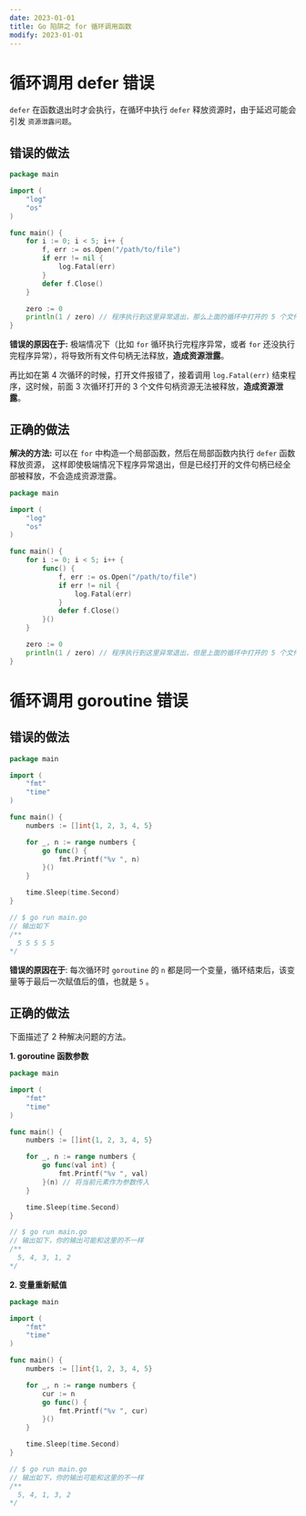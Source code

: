 ```yaml
---
date: 2023-01-01
title: Go 陷阱之 for 循环调用函数
modify: 2023-01-01
---
```


# 循环调用 defer 错误

`defer` 在函数退出时才会执行，在循环中执行 `defer` 释放资源时，由于延迟可能会引发 `资源泄露问题`。

## 错误的做法

```go
package main

import (
	"log"
	"os"
)

func main() {
	for i := 0; i < 5; i++ {
		f, err := os.Open("/path/to/file")
		if err != nil {
			log.Fatal(err)
		}
		defer f.Close()
	}

	zero := 0
	println(1 / zero) // 程序执行到这里异常退出，那么上面的循环中打开的 5 个文件句柄全部无法泄露
}
```

**错误的原因在于:** 极端情况下（比如 `for` 循环执行完程序异常，或者 `for` 还没执行完程序异常），将导致所有文件句柄无法释放，**造成资源泄露**。

再比如在第 4 次循环的时候，打开文件报错了，接着调用 `log.Fatal(err)` 结束程序，这时候，前面 3 次循环打开的 3 个文件句柄资源无法被释放，**造成资源泄露**。

## 正确的做法

**解决的方法:** 可以在 `for` 中构造一个局部函数，然后在局部函数内执行 `defer` 函数释放资源，
这样即使极端情况下程序异常退出，但是已经打开的文件句柄已经全部被释放，不会造成资源泄露。

```go
package main

import (
	"log"
	"os"
)

func main() {
	for i := 0; i < 5; i++ {
		func() {
			f, err := os.Open("/path/to/file")
			if err != nil {
				log.Fatal(err)
			}
			defer f.Close()
		}()
	}

	zero := 0
	println(1 / zero) // 程序执行到这里异常退出，但是上面的循环中打开的 5 个文件句柄资源已经全部释放，不会造成任何影响
}
```

# 循环调用 goroutine 错误

## 错误的做法

```go
package main

import (
	"fmt"
	"time"
)

func main() {
	numbers := []int{1, 2, 3, 4, 5}

	for _, n := range numbers {
		go func() {
			fmt.Printf("%v ", n)
		}()
	}

	time.Sleep(time.Second)
}

// $ go run main.go
// 输出如下
/**
  5 5 5 5 5
*/
```

**错误的原因在于**: 每次循环时 `goroutine` 的 `n` 都是同一个变量，循环结束后，该变量等于最后一次赋值后的值，也就是 `5` 。

## 正确的做法

下面描述了 2 种解决问题的方法。

**1. goroutine 函数参数**

```go
package main

import (
	"fmt"
	"time"
)

func main() {
	numbers := []int{1, 2, 3, 4, 5}

	for _, n := range numbers {
		go func(val int) {
			fmt.Printf("%v ", val)
		}(n) // 将当前元素作为参数传入
	}

	time.Sleep(time.Second)
}

// $ go run main.go
// 输出如下，你的输出可能和这里的不一样 
/**
  5, 4, 3, 1, 2
*/
```

**2. 变量重新赋值**

```go
package main

import (
	"fmt"
	"time"
)

func main() {
	numbers := []int{1, 2, 3, 4, 5}

	for _, n := range numbers {
		cur := n
		go func() {
			fmt.Printf("%v ", cur)
		}()
	}

	time.Sleep(time.Second)
}

// $ go run main.go
// 输出如下，你的输出可能和这里的不一样 
/**
  5, 4, 1, 3, 2
*/
```